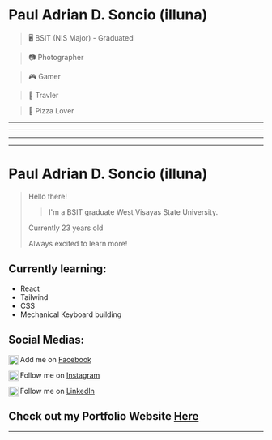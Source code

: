 # Paul Adrian D. Soncio (illuna)

>🖥️ BSIT (NIS Major) - Graduated

>📷 Photographer

>🎮 Gamer

>🌄 Travler

>🍕 Pizza Lover


***

***

***

***


# Paul Adrian D. Soncio (illuna)

> Hello there!
> 
>
>>I'm a BSIT graduate West Visayas State University.
>
>Currently 23 years old
>
>Always excited to learn more!


## Currently learning:
- React
- Tailwind
- CSS
- Mechanical Keyboard building

## Social Medias:

<img src="https://facebookbrand.com/wp-content/uploads/2019/10/flogo_RGB_HEX-BRC-Site-250.png?w=250&h=250"
width = "20px" height = "20px" align  = "left"> Add me on [Facebook](https://www.facebook.com/pauladrian.soncio/)
>
<img src="https://upload.wikimedia.org/wikipedia/commons/thumb/e/e7/Instagram_logo_2016.svg/768px-Instagram_logo_2016.svg.png"
width = "20px" height = "20px" align = "left"> Follow me on [Instagram](https://www.instagram.com/paul_ad.s/)

<img src="[https://upload.wikimedia.org/wikipedia/commons/thumb/e/e7/Instagram_logo_2016.svg/768px-Instagram_logo_2016.svg.png](https://www.google.com/url?sa=i&url=https%3A%2F%2Fcommons.wikimedia.org%2Fwiki%2FFile%3ALinkedIn_icon_circle.svg&psig=AOvVaw0Gi_LY-Zy9MYreP_QWPt9J&ust=1665666562145000&source=images&cd=vfe&ved=0CAwQjRxqFwoTCMDb_M_h2voCFQAAAAAdAAAAABAI)]"
width = "20px" height = "20px" align = "left"> Follow me on [LinkedIn](https://www.instagram.com/paul_ad.s/)

## Check out my Portfolio Website [Here](https://pauladrian.netlify.app)


***
<!--
**illunaaa-PA/illunaaa-PA** is a ✨ _special_ ✨ repository because its `README.md` (this file) appears on your GitHub profile.

Here are some ideas to get you started:

- 🔭 I’m currently working on ...
- 🌱 I’m currently learning ...
- 👯 I’m looking to collaborate on ...
- 🤔 I’m looking for help with ...
- 💬 Ask me about ...
- 📫 How to reach me: ...
- 😄 Pronouns: ...
- ⚡ Fun fact: ...
-->
